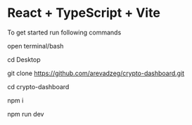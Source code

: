 # React + TypeScript + Vite

To get started run following commands 

open terminal/bash

cd Desktop

git clone https://github.com/arevadzeg/crypto-dashboard.git

cd crypto-dashboard

npm i

npm run dev

